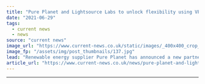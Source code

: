 ```yaml
---
title: "Pure Planet and Lightsource Labs to unlock flexibility using VPP"
date: "2021-06-29"
tags: 
  - current news
  - news
source: "current news"
image_url: "https://www.current-news.co.uk/static/images/_400x400_crop_center-center/Lightsource-Labs-credit-Lightsource-BP-shutterstock.jpg"
image_fp: "/assets/img/post_thumbnails/137.jpg"
lead: "​Renewable energy supplier Pure Planet has announced a new partnership with Lightsource Labs to use its energy management technology to unlock flexibility."
article_url: "https://www.current-news.co.uk/news/pure-planet-and-lightsource-labs-to-unlock-flexibility-using-vpp?utm_source=rss-feeds&utm_medium=rss&utm_campaign=rss"
---
```


---
